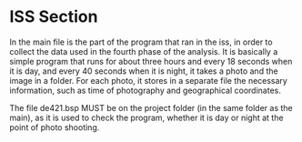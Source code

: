 # ISS Section

In the main file is the part of the program that ran in the iss, in order to collect the data used in the fourth phase of the analysis. It is basically a simple program that runs for about three hours and every 18 seconds when it is day, and every 40 seconds when it is night, it takes a photo and the image in a folder. For each photo, it stores in a separate file the necessary information, such as time of photography and geographical coordinates.

The file de421.bsp MUST be on the project folder (in the same folder as the main), as it is used to check the program, whether it is day or night at the point of photo shooting.
